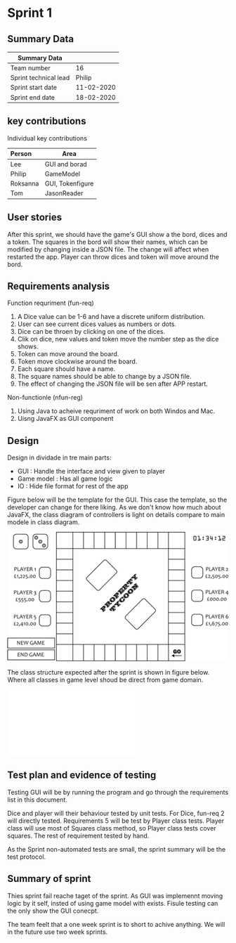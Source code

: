 # Sprint 1

## Summary Data

| Summary Data          |            |
| --------------------- | ---------- |
| Team number           | 16         |
| Sprint technical lead | Philip     |
| Sprint start date     | 11-02-2020 |
| Sprint end date       | 18-02-2020 |


## key contributions

Individual key contributions

| Person   | Area             |
| :------- | ---------------- |
| Lee      | GUI and borad    |
| Philip   | GameModel        |
| Roksanna | GUI, Tokenfigure |
| Tom      | JasonReader      |

## User stories

After this sprint, we should have the game's GUI show a the bord, dices and a token.
The squares in the bord will show their names,
which can be modified by changing inside a JSON file.
The change will affect when restarted the app.
Player can throw dices and token will move around the bord.

## Requirements analysis

Function requriment (fun-req)

1. A Dice value can be 1-6 and have a discrete uniform distribution.
2. User can see current dices values as numbers or dots.
3. Dice can be throen by clicking on one of the dices.
4. Clik on dice, new values and token move the number step as the dice shows.
5. Token can move around the board.
6. Token move clockwise around the board.
7. Each square should have a name.
8. The square names should be able to change by a JSON file.
9. The effect of changing the JSON file will be sen after APP restart.

Non-functionle (nfun-reg)

1. Using Java to acheive requriment of work on both Windos and Mac.
2. Uisng JavaFX as GUI component

## Design

Design in dividade in tre main parts:

- GUI : Handle the interface and view given to player
- Game model : Has all game logic
- IO : Hide file format for rest of the app

Figure below will be the template for the GUI. This case the template, so the developer can change for there liking. As we don't know how much about JavaFX, the class diagram of controllers is light on details compare to main modele in class diagram.

![Figure of gui layout](figs/../../figs/screenLayout_0_1.png)

The class structure expected after the sprint is shown in figure below.
Where all classes in game level shoud be direct from game domain.

![Class digram](sprint1_goal_UML.pdf)

## Test plan and evidence of testing

Testing GUI will be by running the program and go through
the requirements list in this document.

Dice and player will their behaviour tested by unit tests.
For Dice, fun-req 2 will directly tested.
Requirements 5 will be test by Player class tests.
Player class will use most of Squares class method,
so Player class tests cover squares.
The rest of requirement tested by hand.

As the Sprint non-automated tests are small, the sprint summary will be the test protocol.

## Summary of sprint

Thies sprint fail reache taget of the sprint.
As GUI was implemennt moving logic by it self, insted of using game model with exists.
Fisule testing can the only show the GUI conecpt.

The team feelt that a one week sprint is to short to achive anything.
We will in the future use two week sprints.
